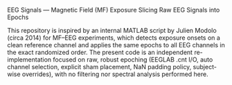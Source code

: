 EEG Signals — Magnetic Field (MF) Exposure
Slicing Raw EEG Signals into Epochs

This repository is inspired by an internal MATLAB script by Julien Modolo (circa 2014) for MF–EEG experiments, which detects exposure onsets on a clean reference channel and applies the same epochs to all EEG channels in the exact randomized order.
The present code is an independent re-implementation focused on raw, robust epoching (EEGLAB .cnt I/O, auto channel selection, explicit sham placement, NaN padding policy, subject-wise overrides), with no filtering nor spectral analysis performed here.
